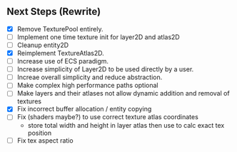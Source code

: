 ## Next Steps (Rewrite)
- [x] Remove TexturePool entirely.
- [ ] Implement one time texture init for layer2D and atlas2D
- [ ] Cleanup entity2D
- [x] Reimplement TextureAtlas2D.
- [ ] Increase use of ECS paradigm.
- [ ] Increase simplicity of Layer2D to be used directly by a user.
- [ ] Increae overall simplicity and reduce abstraction.
- [ ] Make complex high performance paths optional
- [ ] Make layers and their atlases not allow dynamic addition and removal of textures
- [x] Fix incorrect buffer allocation / entity copying
- [ ] Fix (shaders maybe?) to use correct texture atlas coordinates
  - store total width and height in layer atlas then use to calc exact tex position
- [ ] Fix tex aspect ratio
